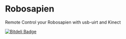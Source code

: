 Robosapien
==========

Remote Control your Robosapien with usb-uirt and Kinect




[![Bitdeli Badge](https://d2weczhvl823v0.cloudfront.net/nuwud/robosapien/trend.png)](https://bitdeli.com/free "Bitdeli Badge")

